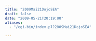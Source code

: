 ```yaml
---
title: "2009Mai21DojoSEA"
draft: false
date: "2009-05-21T20:19:00"
aliases:
  - "/cgi-bin/index.pl?2009Mai21DojoSEA"

---
```

    
